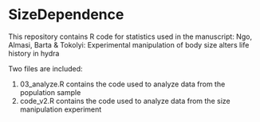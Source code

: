 # SizeDependence
This repository contains R code for statistics used in the manuscript: Ngo, Almasi, Barta &amp; Tokolyi: Experimental manipulation of body size alters life history in hydra

Two files are included:
1) 03_analyze.R contains the code used to analyze data from the population sample
2) code_v2.R contains the code used to analyze data from the size manipulation experiment

